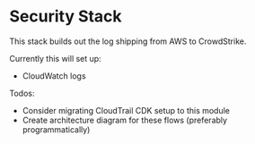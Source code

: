 Security Stack
==============

This stack builds out the log shipping from AWS to CrowdStrike.

Currently this will set up:

* CloudWatch logs

Todos:

* Consider migrating CloudTrail CDK setup to this module
* Create architecture diagram for these flows (preferably programmatically)